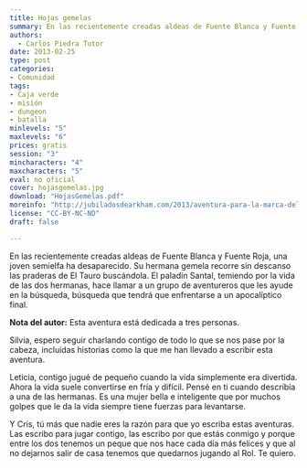 ```yaml
---
title: Hojas gemelas
summary: En las recientemente creadas aldeas de Fuente Blanca y Fuente Roja, una joven semielfa ha desaparecido.
authors:
  - Carlos Piedra Tutor
date: 2013-02-25
type: post
categories:
- Comunidad
tags:
- Caja verde
- misión
- dungeon
- batalla
minlevels: "5"
maxlevels: "6"
prices: gratis
session: "3"
mincharacters: "4"
maxcharacters: "5"
eval: no oficial
cover: hojasgemelas.jpg
download: "HojasGemelas.pdf"
moreinfo: "http://jubiladosdearkham.com/2013/aventura-para-la-marca-del-este-hojas-gemelas"
license: "CC-BY-NC-ND"
draft: false

---
```


En las recientemente creadas aldeas de Fuente Blanca y Fuente Roja, una joven semielfa ha desaparecido. Su hermana gemela recorre sin descanso las praderas de El Tauro buscándola. El paladín Santal, temiendo por la vida de las dos hermanas, hace llamar a un grupo de aventureros que les ayude en la búsqueda, búsqueda que tendrá que enfrentarse a un apocalíptico final.

**Nota del autor:**
Esta aventura está dedicada a tres personas.

Silvia, espero seguir charlando contigo de todo lo que se nos pase por la cabeza, incluidas historias como la que me han llevado a escribir esta aventura.

Leticia, contigo jugué de pequeño cuando la vida simplemente era divertida. Ahora la vida suele convertirse en fría y difícil. Pensé en ti cuando describía a una de las hermanas. Es una mujer bella e inteligente que por muchos golpes que le da la vida siempre tiene fuerzas para levantarse.

Y Cris, tú más que nadie eres la razón para que yo escriba estas aventuras. Las escribo para jugar contigo, las escribo por que estás conmigo y porque entre los dos tenemos un peque que nos hace cada día más felices y que al no dejarnos salir de casa tenemos que quedarnos jugando al Rol. Te quiero.
